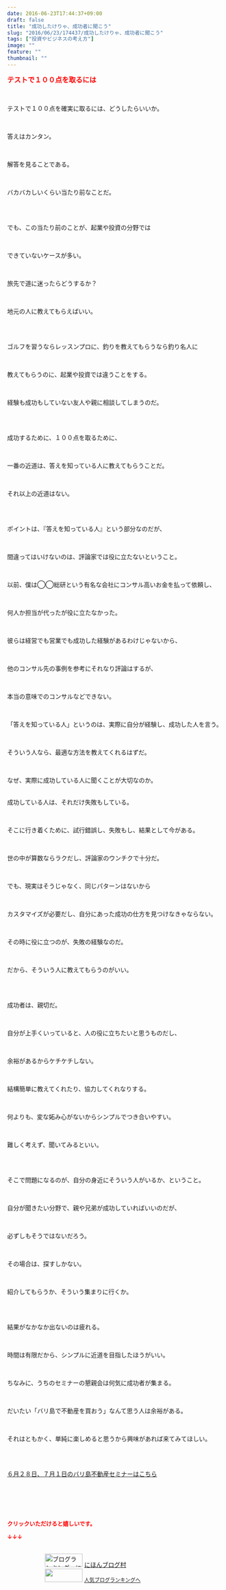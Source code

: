 ```yaml
---
date: 2016-06-23T17:44:37+09:00
draft: false
title: "成功したけりゃ、成功者に聞こう"
slug: "2016/06/23/174437/成功したけりゃ、成功者に聞こう"
tags: ["投資やビジネスの考え方"]
image: ""
feature: ""
thumbnail: ""
---
```

<p><font color="#ff0000" size="3"><strong>テストで１００点を取るには</strong></font></p><br/><p>テストで１００点を確実に取るには、どうしたらいいか。</p><br/><p>答えはカンタン。</p><br/><p>解答を見ることである。</p><br/><p>バカバカしいくらい当たり前なことだ。</p><br/><p><br/>でも、この当たり前のことが、起業や投資の分野では</p><br/><p>できていないケースが多い。</p><p><br/></p><p>旅先で道に迷ったらどうするか？</p><br/><p>地元の人に教えてもらえばいい。</p><br/><p><br/>ゴルフを習うならレッスンプロに、釣りを教えてもらうなら釣り名人に</p><br/><p>教えてもらうのに、起業や投資では違うことをする。</p><br/><p>経験も成功もしていない友人や親に相談してしまうのだ。</p><br/><p><br/>成功するために、１００点を取るために、</p><br/><p>一番の近道は、答えを知っている人に教えてもらうことだ。</p><br/><p>それ以上の近道はない。</p><br/><p><br/>ポイントは、『答えを知っている人』という部分なのだが、</p><br/><p>間違ってはいけないのは、評論家では役に立たないということ。</p><p><br/></p><p>以前、僕は◯◯総研という有名な会社にコンサル高いお金を払って依頼し、</p><br/><p>何人か担当が代ったが役に立たなかった。</p><br/><p>彼らは経営でも営業でも成功した経験があるわけじゃないから、</p><br/><p>他のコンサル先の事例を参考にそれなり評論はするが、</p><br/><p>本当の意味でのコンサルなどできない。</p><p><br/></p><p>「答えを知っている人」というのは、実際に自分が経験し、成功した人を言う。</p><br/><p>そういう人なら、最適な方法を教えてくれるはずだ。</p><p><br/></p><p>なぜ、実際に成功している人に聞くことが大切なのか。</p><p><br/>成功している人は、それだけ失敗もしている。</p><br/><p>そこに行き着くために、試行錯誤し、失敗もし、結果として今がある。</p><br/><p>世の中が算数ならラクだし、評論家のウンチクで十分だ。</p><br/><p>でも、現実はそうじゃなく、同じパターンはないから</p><br/><p>カスタマイズが必要だし、自分にあった成功の仕方を見つけなきゃならない。</p><br/><p>その時に役に立つのが、失敗の経験なのだ。</p><br/><p>だから、そういう人に教えてもらうのがいい。</p><br/><p><br/>成功者は、親切だ。</p><br/><p>自分が上手くいっていると、人の役に立ちたいと思うものだし、</p><br/><p>余裕があるからケチケチしない。</p><br/><p>結構簡単に教えてくれたり、協力してくれなりする。</p><br/><p>何よりも、変な妬み心がないからシンプルでつき合いやすい。</p><br/><p>難しく考えず、聞いてみるといい。</p><br/><p><br/>そこで問題になるのが、自分の身近にそういう人がいるか、ということ。</p><br/><p>自分が聞きたい分野で、親や兄弟が成功していればいいのだが、</p><br/><p>必ずしもそうではないだろう。</p><br/><p>その場合は、探すしかない。</p><br/><p>紹介してもらうか、そういう集まりに行くか。</p><br/><p><br/>結果がなかなか出ないのは疲れる。</p><br/><p>時間は有限だから、シンプルに近道を目指したほうがいい。</p><p><br/></p><p>ちなみに、うちのセミナーの懇親会は何気に成功者が集まる。</p><br/><p>だいたい「バリ島で不動産を買おう」なんて思う人は余裕がある。</p><br/><p>それはともかく、単純に楽しめると思うから興味があれば来てみてほしい。</p><br/><br/><p><a href="iin.co.jp" target="_blank">６月２８日、７月１日のバリ島不動産セミナーはこちら</a> </p><br/><br/><br/><br/><p><font color="#ff0000" size="2"><strong>クリックいただけると嬉しいです。<br/></strong></font></p><p><font color="#ff0000" size="2"><strong>↓↓↓</strong></font></p><p><br/><a href="ranking.html" target="_blank"><img border="0" alt="ブログランキング・にほんブログ村へ" src="data:image/svg+xml;charset=utf-8,%3Csvg%20xmlns%3D%22http%3A%2F%2Fwww.w3.org%2F2000%2Fsvg%22%20title%3D%22Placeholder%20for%20Images%22%20role%3D%22presentation%22%20viewBox%3D%220%200%2088%2031%22%20%2F%3E" width="88" height="31" data-src="https://img-proxy.blog-video.jp/images?url=http%3A%2F%2Fwww.blogmura.com%2Fimg%2Fwww88_31.gif" style="aspect-ratio: auto 88 / 31;"/><noscript><img border="0" alt="ブログランキング・にほんブログ村へ" src="https://img-proxy.blog-video.jp/images?url=http%3A%2F%2Fwww.blogmura.com%2Fimg%2Fwww88_31.gif" width="88" height="31"></noscript></a> <a href="ranking.html" target="_blank">にほんブログ村</a> <br/><a title="人気ブログランキングへ" href="link.php?1804582"><img border="0" src="data:image/svg+xml;charset=utf-8,%3Csvg%20xmlns%3D%22http%3A%2F%2Fwww.w3.org%2F2000%2Fsvg%22%20title%3D%22Placeholder%20for%20Images%22%20role%3D%22presentation%22%20viewBox%3D%220%200%2088%2031%22%20%2F%3E" width="88" height="31" data-src="https://blog.with2.net/img/banner/banner_22.gif" style="aspect-ratio: auto 88 / 31;"/><noscript><img border="0" src="https://blog.with2.net/img/banner/banner_22.gif" width="88" height="31"></noscript></a> <a style="FONT-SIZE: 12px" href="link.php?1804582">人気ブログランキングへ</a> </p>

